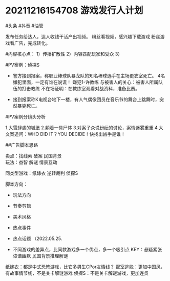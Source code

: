 # 20211216154708 游戏发行人计划
<!-- tags: --> #头条 #抖音 #油管

发布任务给达人，达人收钱干活产出视频。
粉丝看视频，感兴趣下载游戏
粉丝游戏看广告，完成转化。

#内容核心点：
1）传播扩散性
2）内容匹配玩家和受众
3）


#PV案例：侦探S

- 警方接到报案，称职业棒球队暴龙队的知名棒球选手在主场更衣室死亡。
4名嫌犯里面，一定有谁在说谎！
嫌犯1-许教练
与被害人的关心：被害人所属队伍的打击教练
不在场证明：在教练室观看对战资料，准备比赛。

- 接到报案称K电视台地下一楼，有人气偶像团员在音乐节的舞台上跳舞时，突然暴毙死亡。



#PV案例分镜头分析

1.大雪肆虐的城堡
2.躺着一具尸体
3.对案子众说纷纭的讨论，案情迷雾重重
4.大文案追问：WHO DID IT？YOU DECIDE！快找出凶手是谁！


##广告脚本思路

卖点：找线索 破案 民国背景  
玩法：益智 解谜 情景互动 

同类型游戏：纸嫁衣 逆转裁判 侦探S 

脚本方向：
- 玩法方向
- 节奏剪辑
-  美术风格
- 热点事件
- 热点话题
（2022.05.25.

- 不同游戏的差异点，比同款游戏多一个优点，多一个吸引点
KEY：悬疑紧张 诙谐幽默 民国背景推理解谜




纸嫁衣：都是中式恐怖游戏，比它多男生CPor友情线？
密室逃脱：更加中国风，有故事情节线，不是关卡解谜游戏
侦探S：不是关卡解谜游戏，更加连贯





